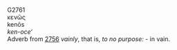 <body>
  <p>G2761<br>  κενῶς  <br> kenōs  <br><i>ken-oce‘ </i><br>Adverb from <a href="g2756.htm">2756</a>  <i>vainly</i>, that is, <i>to</i> <i>no</i> <i>purpose:</i> - in vain.<br></p>
 </body>
